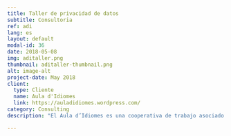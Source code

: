 ```yaml
---
title: Taller de privacidad de datos
subtitle: Consultoria
ref: adi
lang: es
layout: default
modal-id: 36
date: 2018-05-08
img: aditaller.png
thumbnail: aditaller-thumbnail.png
alt: image-alt
project-date: May 2018
client:
  type: Cliente
  name: Aula d'Idiomes
  link: https://auladidiomes.wordpress.com/
category: Consulting
description: "El Aula d’Idiomes es una cooperativa de trabajo asociado que ofrece servicios lingüísticos, como cursos de idiomas y traducciones. Tanto su organización interna como su trabajo de traducción dependen de las herramientas e infraestructuras digitales. Necesitaban entender los fundamentos de la privacidad de Internet y la seguridad de los datos, y evaluar los riesgos involucrados en su flujo de trabajo. Les hemos proporcionado una sesión informativa personalizada de cuatro horas con ejemplos prácticos, en la que no solo les explicamos la seguridad de los datos sino que también les presentamos alternativas seguras y sólidas a las herramientas de las empresas multinacionales que usaban diariamente."

---
```

